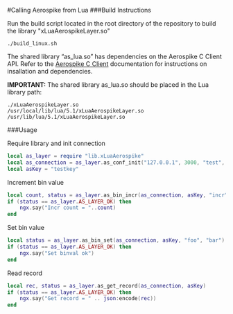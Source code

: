 #Calling Aerospike from Lua
###Build Instructions

Run the build script located in the root directory of the repository to build the library "xLuaAerospikeLayer.so"

```
./build_linux.sh
```

The shared library “as_lua.so” has dependencies on the Aerospike C Client API. Refer to the [Aerospike C Client](https://docs.aerospike.com/pages/viewpage.action?pageId=3807998) documentation for instructions on insallation and dependencies.


**IMPORTANT:** The shared library as_lua.so should be placed in the Lua library path:
```
./xLuaAerospikeLayer.so
/usr/local/lib/lua/5.1/xLuaAerospikeLayer.so
/usr/lib/lua/5.1/xLuaAerospikeLayer.so
```

###Usage

Require library and init connection
```lua
local as_layer = require "lib.xLuaAerospike"
local as_connection = as_layer.as_conf_init("127.0.0.1", 3000, "test", "demo")
local asKey = "testkey"
```

Increment bin value
```lua
local count, status = as_layer.as_bin_incr(as_connection, asKey, "incr", 15)
if (status == as_layer.AS_LAYER_OK) then
    ngx.say("Incr count = "..count)
end
```

Set bin value
```lua
local status = as_layer.as_bin_set(as_connection, asKey, "foo", "bar")
if (status == as_layer.AS_LAYER_OK) then
    ngx.say("Set binval ok")
end
```

Read record 
```lua
local rec, status = as_layer.as_get_record(as_connection, asKey)
if (status == as_layer.AS_LAYER_OK) then
    ngx.say("Get record = " .. json:encode(rec))
end
```


